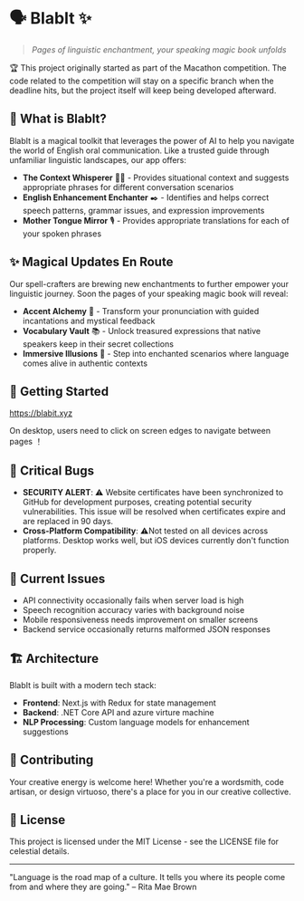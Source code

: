 # 🗣️ BlabIt ✨

> *Pages of linguistic enchantment, your speaking magic book unfolds*

🏆 This project originally started as part of the Macathon competition. The code related to the competition will stay on a specific branch when the deadline hits, but the project itself will keep being developed afterward.

## 🌟 What is BlabIt?
BlabIt is a magical toolkit that leverages the power of AI to help you navigate the world of English oral communication. Like a trusted guide through unfamiliar linguistic landscapes, our app offers:

- **The Context Whisperer** 🧙‍♂️ - Provides situational context and suggests appropriate phrases for different conversation scenarios
- **English Enhancement Enchanter** ✒️ - Identifies and helps correct speech patterns, grammar issues, and expression improvements
- **Mother Tongue Mirror** 🎙️ - Provides appropriate translations for each of your spoken phrases

## ✨ Magical Updates En Route

Our spell-crafters are brewing new enchantments to further empower your linguistic journey. Soon the pages of your speaking magic book will reveal:

- **Accent Alchemy** 🔮 - Transform your pronunciation with guided incantations and mystical feedback
- **Vocabulary Vault** 📚 - Unlock treasured expressions that native speakers keep in their secret collections
- **Immersive Illusions** 🌌 - Step into enchanted scenarios where language comes alive in authentic contexts

## 🚀 Getting Started

https://blabit.xyz

On desktop, users need to click on screen edges to navigate between pages ！

## 🔴 Critical Bugs

- **SECURITY ALERT**: ⚠️ Website certificates have been synchronized to GitHub for development purposes, creating potential security vulnerabilities. This issue will be resolved when certificates expire and are replaced in 90 days.
- **Cross-Platform Compatibility**: ⚠️Not tested on all devices across platforms. Desktop works well, but iOS devices currently don't function properly.

## 🐛 Current Issues

- API connectivity occasionally fails when server load is high
- Speech recognition accuracy varies with background noise
- Mobile responsiveness needs improvement on smaller screens
- Backend service occasionally returns malformed JSON responses

## 🏗️ Architecture

BlabIt is built with a modern tech stack:

- **Frontend**: Next.js with Redux for state management
- **Backend**: .NET Core API and azure virture machine
- **NLP Processing**: Custom language models for enhancement suggestions

## 💫 Contributing

Your creative energy is welcome here! Whether you're a wordsmith, code artisan, or design virtuoso, there's a place for you in our creative collective.

## 📜 License

This project is licensed under the MIT License - see the LICENSE file for celestial details.

---

"Language is the road map of a culture. It tells you where its people come from and where they are going." – Rita Mae Brown